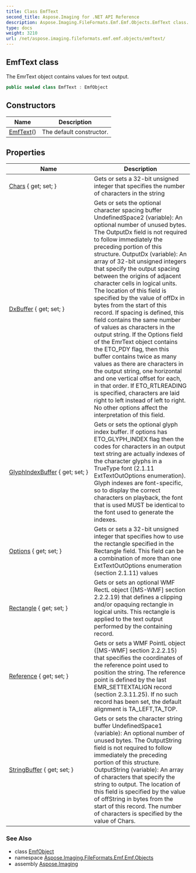 ```yaml
---
title: Class EmfText
second_title: Aspose.Imaging for .NET API Reference
description: Aspose.Imaging.FileFormats.Emf.Emf.Objects.EmfText class. The EmrText object contains values for text output
type: docs
weight: 3210
url: /net/aspose.imaging.fileformats.emf.emf.objects/emftext/
---
```

## EmfText class

The EmrText object contains values for text output.

```csharp
public sealed class EmfText : EmfObject
```

## Constructors

| Name | Description |
| --- | --- |
| [EmfText](emftext/)() | The default constructor. |

## Properties

| Name | Description |
| --- | --- |
| [Chars](../../aspose.imaging.fileformats.emf.emf.objects/emftext/chars/) { get; set; } | Gets or sets a 32-bit unsigned integer that specifies the number of characters in the string |
| [DxBuffer](../../aspose.imaging.fileformats.emf.emf.objects/emftext/dxbuffer/) { get; set; } | Gets or sets the optional character spacing buffer UndefinedSpace2 (variable): An optional number of unused bytes. The OutputDx field is not required to follow immediately the preceding portion of this structure. OutputDx (variable): An array of 32-bit unsigned integers that specify the output spacing between the origins of adjacent character cells in logical units. The location of this field is specified by the value of offDx in bytes from the start of this record. If spacing is defined, this field contains the same number of values as characters in the output string. If the Options field of the EmrText object contains the ETO_PDY flag, then this buffer contains twice as many values as there are characters in the output string, one horizontal and one vertical offset for each, in that order. If ETO_RTLREADING is specified, characters are laid right to left instead of left to right. No other options affect the interpretation of this field. |
| [GlyphIndexBuffer](../../aspose.imaging.fileformats.emf.emf.objects/emftext/glyphindexbuffer/) { get; set; } | Gets or sets the optional glyph index buffer. If options has ETO_GLYPH_INDEX flag then the codes for characters in an output text string are actually indexes of the character glyphs in a TrueType font (2.1.11 ExtTextOutOptions enumeration). Glyph indexes are font-specific, so to display the correct characters on playback, the font that is used MUST be identical to the font used to generate the indexes. |
| [Options](../../aspose.imaging.fileformats.emf.emf.objects/emftext/options/) { get; set; } | Gets or sets a 32-bit unsigned integer that specifies how to use the rectangle specified in the Rectangle field. This field can be a combination of more than one ExtTextOutOptions enumeration (section 2.1.11) values |
| [Rectangle](../../aspose.imaging.fileformats.emf.emf.objects/emftext/rectangle/) { get; set; } | Gets or sets an optional WMF RectL object ([MS-WMF] section 2.2.2.19) that defines a clipping and/or opaquing rectangle in logical units. This rectangle is applied to the text output performed by the containing record. |
| [Reference](../../aspose.imaging.fileformats.emf.emf.objects/emftext/reference/) { get; set; } | Gets or sets a WMF PointL object ([MS-WMF] section 2.2.2.15) that specifies the coordinates of the reference point used to position the string. The reference point is defined by the last EMR_SETTEXTALIGN record (section 2.3.11.25). If no such record has been set, the default alignment is TA_LEFT,TA_TOP. |
| [StringBuffer](../../aspose.imaging.fileformats.emf.emf.objects/emftext/stringbuffer/) { get; set; } | Gets or sets the character string buffer UndefinedSpace1 (variable): An optional number of unused bytes. The OutputString field is not required to follow immediately the preceding portion of this structure. OutputString (variable): An array of characters that specify the string to output. The location of this field is specified by the value of offString in bytes from the start of this record. The number of characters is specified by the value of Chars. |

### See Also

* class [EmfObject](../emfobject/)
* namespace [Aspose.Imaging.FileFormats.Emf.Emf.Objects](../../aspose.imaging.fileformats.emf.emf.objects/)
* assembly [Aspose.Imaging](../../)


